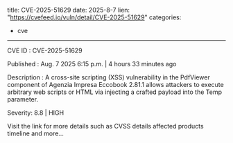  
title: CVE-2025-51629
date: 2025-8-7
lien: "https://cvefeed.io/vuln/detail/CVE-2025-51629"
categories:
  - cve
---

CVE ID : CVE-2025-51629

Published :  Aug. 7
2025
6:15 p.m. | 4 hours
33 minutes ago

Description : A cross-site scripting (XSS) vulnerability in the PdfViewer component of Agenzia Impresa Eccobook 2.81.1 allows attackers to execute arbitrary web scripts or HTML via injecting a crafted payload into the Temp parameter.

Severity: 8.8 | HIGH

Visit the link for more details
such as CVSS details
affected products
timeline
and more...
